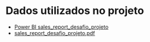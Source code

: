 # Dados utilizados no projeto 

- [Power BI sales_report_desafio_projeto](https://github.com/FlaysonSantos/Power_Bi/blob/main/Criando%20um%20Relat%C3%B3rio%20Vendas%20e%20Lucros%20com%20Data%20Analytics%20com%20Power%20BI/Dados/sales_report_desafio_projeto.pbix)
- [sales_report_desafio_projeto.pdf](https://github.com/FlaysonSantos/Power_Bi/blob/main/Criando%20um%20Relat%C3%B3rio%20Vendas%20e%20Lucros%20com%20Data%20Analytics%20com%20Power%20BI/Dados/sales_report_desafio_projeto.pdf_)

